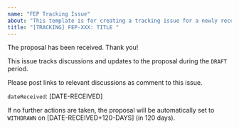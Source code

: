 ```yaml
---
name: "FEP Tracking Issue"
about: "This template is for creating a tracking issue for a newly received FEP"
title: "[TRACKING] FEP-XXX: TITLE "
---
```


The proposal has been received. Thank you!

This issue tracks discussions and updates to the proposal during the `DRAFT` period.

Please post links to relevant discussions as comment to this issue.

`dateReceived`: [DATE-RECEIVED]

If no further actions are taken, the proposal will be automatically set to `WITHDRAWN` on [DATE-RECEIVED+120-DAYS] (in 120 days).

